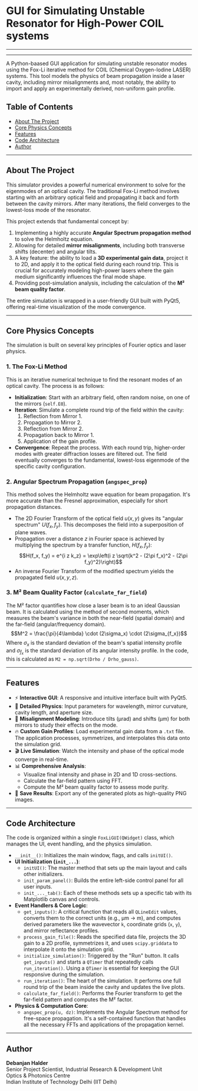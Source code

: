 # GUI for Simulating Unstable Resonator for High-Power COIL systems
---
---

A Python-baased GUI application for simulating unstable resonator modes using the Fox-Li iterative method for COIL (Chemical Oxygen-Iodine LASER) systems. This tool models the physics of beam propagation inside a laser cavity, including mirror misalignments and, most notably, the ability to import and apply an experimentally derived, non-uniform gain profile.



## Table of Contents

- [About The Project](#about-the-project)
- [Core Physics Concepts](#core-physics-concepts)
- [Features](#features)
- [Code Architecture](#code-architecture)
- [Author](#author)

---

## About The Project

This simulator provides a powerful numerical environment to solve for the eigenmodes of an optical cavity. The traditional Fox-Li method involves starting with an arbitrary optical field and propagating it back and forth between the cavity mirrors. After many iterations, the field converges to the lowest-loss mode of the resonator.

This project extends that fundamental concept by:
1.  Implementing a highly accurate **Angular Spectrum propagation method** to solve the Helmholtz equation.
2.  Allowing for detailed **mirror misalignments**, including both transverse shifts (decenter) and angular tilts.
3.  A key feature: the ability to load a **3D experimental gain data**, project it to 2D, and apply it to the optical field during each round trip. This is crucial for accurately modeling high-power lasers where the gain medium significantly influences the final mode shape.
4.  Providing post-simulation analysis, including the calculation of the **M² beam quality factor**.

The entire simulation is wrapped in a user-friendly GUI built with PyQt5, offering real-time visualization of the mode convergence.

---

## Core Physics Concepts

The simulation is built on several key principles of Fourier optics and laser physics.

### 1. The Fox-Li Method
This is an iterative numerical technique to find the resonant modes of an optical cavity. The process is as follows:
- **Initialization**: Start with an arbitrary field, often random noise, on one of the mirrors (`self.E0`).
- **Iteration**: Simulate a complete round trip of the field within the cavity:
    1. Reflection from Mirror 1.
    2. Propagation to Mirror 2.
    3. Reflection from Mirror 2.
    4. Propagation back to Mirror 1.
    5. Application of the gain profile.
- **Convergence**: Repeat the process. With each round trip, higher-order modes with greater diffraction losses are filtered out. The field eventually converges to the fundamental, lowest-loss eigenmode of the specific cavity configuration.

### 2. Angular Spectrum Propagation (`angspec_prop`)
This method solves the Helmholtz wave equation for beam propagation. It's more accurate than the Fresnel approximation, especially for short propagation distances.
- The 2D Fourier Transform of the optical field $u(x, y)$ gives its "angular spectrum" $U(f_x, f_y)$. This decomposes the field into a superposition of plane waves.
- Propagation over a distance $z$ in Fourier space is achieved by multiplying the spectrum by a transfer function, $H(f_x, f_y)$:
$$H(f_x, f_y) = e^{i z k_z} = \exp\left(i z \sqrt{k^2 - (2\pi f_x)^2 - (2\pi f_y)^2}\right)$$
- An inverse Fourier Transform of the modified spectrum yields the propagated field $u(x, y, z)$.

### 3. M² Beam Quality Factor (`calculate_far_field`)
The M² factor quantifies how close a laser beam is to an ideal Gaussian beam. It is calculated using the method of second moments, which measures the beam's variance in both the near-field (spatial domain) and the far-field (angular/frequency domain).
$$M^2 = \frac{\pi}{4\lambda} \cdot (2\sigma_x) \cdot (2\sigma_{f_x})$$
Where $\sigma_x$ is the standard deviation of the beam's spatial intensity profile and $\sigma_{f_x}$ is the standard deviation of its angular intensity profile. In the code, this is calculated as `M2 = np.sqrt(Drho / Drho_gauss)`.

---

## Features

-   ⚡ **Interactive GUI**: A responsive and intuitive interface built with PyQt5.
-   🔬 **Detailed Physics**: Input parameters for wavelength, mirror curvature, cavity length, and aperture size.
-   🔧 **Misalignment Modeling**: Introduce tilts (μrad) and shifts (μm) for both mirrors to study their effects on the mode.
-   🔥 **Custom Gain Profiles**: Load experimental gain data from a `.txt` file. The application processes, symmetrizes, and interpolates this data onto the simulation grid.
-   🎬 **Live Simulation**: Watch the intensity and phase of the optical mode converge in real-time.
-   📊 **Comprehensive Analysis**:
    -   Visualize final intensity and phase in 2D and 1D cross-sections.
    -   Calculate the far-field pattern using FFT.
    -   Compute the M² beam quality factor to assess mode purity.
-   💾 **Save Results**: Export any of the generated plots as high-quality PNG images.

---

## Code Architecture

The code is organized within a single `FoxLiGUI(QWidget)` class, which manages the UI, event handling, and the physics simulation.

-   `__init__()`: Initializes the main window, flags, and calls `initUI()`.
-   **UI Initialization (`init_...`)**:
    -   `initUI()`: The master method that sets up the main layout and calls other initializers.
    -   `init_param_panel()`: Builds the entire left-side control panel for all user inputs.
    -   `init_..._tab()`: Each of these methods sets up a specific tab with its Matplotlib canvas and controls.
-   **Event Handlers & Core Logic**:
    -   `get_inputs()`: A critical function that reads all `QLineEdit` values, converts them to the correct units (e.g., μm -> m), and computes derived parameters like the wavevector `k`, coordinate grids (`x`, `y`), and mirror reflectance profiles.
    -   `process_gain_file()`: Reads the specified data file, projects the 3D gain to a 2D profile, symmetrizes it, and uses `scipy.griddata` to interpolate it onto the simulation grid.
    -   `initialize_simulation()`: Triggered by the "Run" button. It calls `get_inputs()` and starts a `QTimer` that repeatedly calls `run_iteration()`. Using a `QTimer` is essential for keeping the GUI responsive during the simulation.
    -   `run_iteration()`: The heart of the simulation. It performs one full round trip of the beam inside the cavity and updates the live plots.
    -   `calculate_far_field()`: Performs the Fourier transform to get the far-field pattern and computes the M² factor.
-   **Physics & Computation Core**:
    -   `angspec_prop(u, dz)`: Implements the Angular Spectrum method for free-space propagation. It's a self-contained function that handles all the necessary FFTs and applications of the propagation kernel.

---

## Author

**Debanjan Halder**
<br>Senior Project Scientist, Industrial Research & Development Unit
<br>Optics & Photonics Centre
<br>Indian Institute of Technology Delhi (IIT Delhi)
